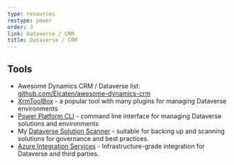 ```yaml
---
type: resources
restype: power
order: 3
link: Dataverse / CRM
title: Dataverse / CRM
---
```


## Tools

* Awesome Dynamics CRM / Dataverse list: [github.com/Elcaten/awesome-dynamics-crm](https://github.com/Elcaten/awesome-dynamics-crm)
* [XrmToolBox](https://www.xrmtoolbox.com/) - a popular tool with many plugins for managing Dataverse environments
* [Power Platform CLI](https://learn.microsoft.com/en-us/power-platform/developer/cli/introduction-power-platform-cli) - command line interface for managing Dataverse solutions and environments
* My [Dataverse Solution Scanner](https://github.com/alirobe/dataverse-solution-scanner) - suitable for backing up and scanning solutions for governance and best practices.
* [Azure Integration Services](https://www.youtube.com/watch?v=sbqhJsWhKAs) - Infrastructure-grade integration for Dataverse and third parties.
